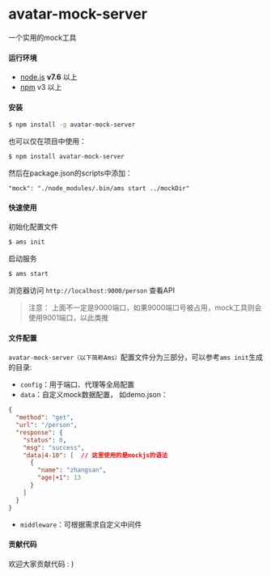 # avatar-mock-server
一个实用的mock工具

#### 运行环境
- [node.js](https://nodejs.org/) **v7.6** 以上
- [npm](https://www.npmjs.com/) v3 以上

#### 安装
```sh
$ npm install -g avatar-mock-server
```
也可以仅在项目中使用：
```sh
$ npm install avatar-mock-server
```
然后在package.json的scripts中添加：
```
"mock": "./node_modules/.bin/ams start ../mockDir"
```

#### 快速使用

初始化配置文件
```sh
$ ams init 
```

启动服务 
```sh
$ ams start
```
浏览器访问 `http://localhost:9000/person` 查看API
> 注意： 上面不一定是9000端口，如果9000端口号被占用，mock工具则会使用9001端口，以此类推

#### 文件配置
`avatar-mock-server（以下简称Ams）`配置文件分为三部分，可以参考`ams init`生成的目录: 
- `config`：用于端口、代理等全局配置
- `data`：自定义mock数据配置， 如demo.json：
```json
{
  "method": "get",
  "url": "/person",
  "response": {
    "status": 0,
    "msg": "success",
    "data|4-10": [  // 这里使用的是mockjs的语法
      {
        "name": "zhangsan",
        "age|+1": 13
      }
    ]
  }
}
```
- `middleware`：可根据需求自定义中间件

#### 贡献代码
欢迎大家贡献代码 : ) 

